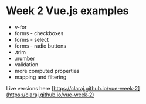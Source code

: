 # Week 2 Vue.js examples 

* v-for 
* forms - checkboxes
* forms - select 
* forms - radio buttons
* .trim
* .number
* validation
* more computed properties
* mapping and filtering

Live versions here [https://claraj.github.io/vue-week-2](https://claraj.github.io/vue-week-2)
